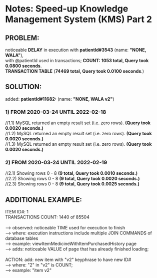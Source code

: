 # Notes: Speed-up Knowledge Management System (KMS) Part 2
## PROBLEM:
noticeable <b>DELAY</b> in execution with <b>patientId#3543</b> (name: <b>"NONE, WALA"</b>),<br/>
with @patientId used in transactions; <b>COUNT:</b> <b>1053 total, Query took 0.0800 seconds</b>.<br/>
<b>TRANSACTION TABLE</b> (<b>74469 total, Query took 0.0100 seconds</b>.)<br/>

## SOLUTION:
added: <b>patientId#11682:</b> (name: <b>"NONE, WALA v2"</b>)

### 1) FROM 2020-03-24 UNTIL 2022-02-18
//1.1) MySQL returned an empty result set (i.e. zero rows). <b>(Query took 0.0020 seconds.)</b><br/>
//1.2) MySQL returned an empty result set (i.e. zero rows). <b>(Query took 0.0020 seconds.)</b><br/>
//1.3) MySQL returned an empty result set (i.e. zero rows). <b>(Query took 0.0020 seconds.)</b><br/>

### 2) FROM 2020-03-24 UNTIL 2022-02-19
//2.1) Showing rows 0 - 8 <b>(9 total, Query took 0.0010 seconds.)</b><br/>
//2.2) Showing rows 0 - 8 <b>(9 total, Query took 0.0020 seconds.)</b><br/>
//2.3) Showing rows 0 - 8 <b>(9 total, Query took 0.0025 seconds.)</b><br/>

## ADDITIONAL EXAMPLE:
ITEM ID#: 1<br/>
TRANSACTIONS COUNT: 1440 of 85504<br/>
<br/>
--> observed: noticeable TIME used for execution to finish <br/>
--> where: execution instructions include multiple JOIN COMMANDS of database tables<br/>
--> example: viewItemMedicineWithItemPurchasedHistory page<br/>
--> adds: noticeable VALUE of page that has already finished loading;<br/>
<br/>
ACTION: add: new item with "v2" keyphrase to have new ID#<br/>
--> where: "2" in "v2" is COUNT;<br/>
--> example: "item v2"<br/>
